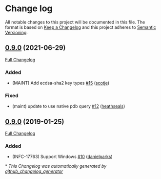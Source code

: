 # Change log

All notable changes to this project will be documented in this file. The format is based on [Keep a Changelog](http://keepachangelog.com/en/1.0.0/) and this project adheres to [Semantic Versioning](http://semver.org).

## [0.9.0](https://github.com/ploperations/ploperations-ssh/tree/0.9.0) (2021-06-29)

[Full Changelog](https://github.com/ploperations/ploperations-ssh/compare/0.9.0...0.9.0)

### Added

- \(MAINT\) Add ecdsa-sha2 key types [\#15](https://github.com/ploperations/ploperations-ssh/pull/15) ([scotje](https://github.com/scotje))

### Fixed

- \(maint\) update to use native pdb query [\#12](https://github.com/ploperations/ploperations-ssh/pull/12) ([heathseals](https://github.com/heathseals))

## [0.9.0](https://github.com/ploperations/ploperations-ssh/tree/0.9.0) (2019-01-25)

[Full Changelog](https://github.com/ploperations/ploperations-ssh/compare/910604743e6cc21b38b676c6d8ab246384499fb2...0.9.0)

### Added

- \(INFC-17763\) Support Windows [\#10](https://github.com/ploperations/ploperations-ssh/pull/10) ([danielparks](https://github.com/danielparks))



\* *This Changelog was automatically generated by [github_changelog_generator](https://github.com/github-changelog-generator/github-changelog-generator)*
